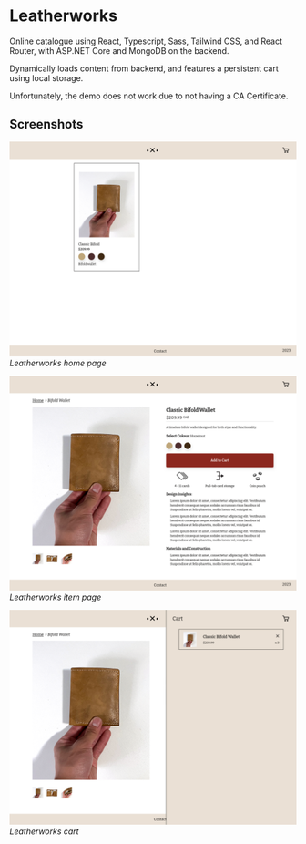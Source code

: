 # Leatherworks

Online catalogue using React, Typescript, Sass, Tailwind CSS, and React Router, with ASP.NET Core and MongoDB on the backend.

Dynamically loads content from backend, and features a persistent cart using local storage.

Unfortunately, the demo does not work due to not having a CA Certificate.

## Screenshots

![Leatherworks home page](screenshots/schome.png)
*Leatherworks home page*

![Leatherworks item page](screenshots/scitem.png)
*Leatherworks item page*

![Leatherworks cart](screenshots/sccart.png)
*Leatherworks cart*